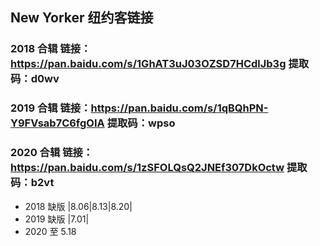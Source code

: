 ## New Yorker 纽约客链接

### 2018 合辑 链接：https://pan.baidu.com/s/1GhAT3uJ03OZSD7HCdlJb3g 提取码：d0wv

### 2019 合辑 链接：https://pan.baidu.com/s/1qBQhPN-Y9FVsab7C6fgOIA 提取码：wpso

### 2020 合辑 链接：https://pan.baidu.com/s/1zSFOLQsQ2JNEf307DkOctw 提取码：b2vt

- 2018 缺版 |8.06|8.13|8.20|
- 2019 缺版 |7.01|
- 2020 至 5.18
